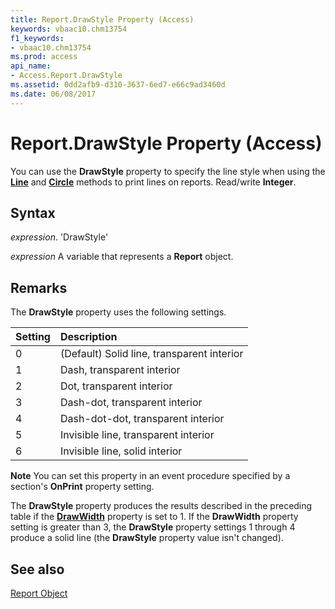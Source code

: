 ```yaml
---
title: Report.DrawStyle Property (Access)
keywords: vbaac10.chm13754
f1_keywords:
- vbaac10.chm13754
ms.prod: access
api_name:
- Access.Report.DrawStyle
ms.assetid: 0dd2afb9-d310-3637-6ed7-e66c9ad3460d
ms.date: 06/08/2017
---
```



# Report.DrawStyle Property (Access)

You can use the  **DrawStyle** property to specify the line style when using the **[Line](Access.Report.Line.md)** and **[Circle](Access.Report.Circle.md)** methods to print lines on reports. Read/write **Integer**.


## Syntax

 _expression_. 'DrawStyle'

 _expression_ A variable that represents a **Report** object.


## Remarks

The  **DrawStyle** property uses the following settings.



|**Setting**|**Description**|
|:-----|:-----|
|0|(Default) Solid line, transparent interior|
|1|Dash, transparent interior|
|2|Dot, transparent interior|
|3|Dash-dot, transparent interior|
|4|Dash-dot-dot, transparent interior|
|5|Invisible line, transparent interior|
|6|Invisible line, solid interior|

 **Note**  You can set this property in an event procedure specified by a section's **OnPrint** property setting.

The  **DrawStyle** property produces the results described in the preceding table if the **[DrawWidth](Access.Report.DrawWidth.md)** property is set to 1. If the **DrawWidth** property setting is greater than 3, the **DrawStyle** property settings 1 through 4 produce a solid line (the **DrawStyle** property value isn't changed).


## See also


[Report Object](Access.Report.md)

